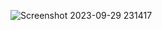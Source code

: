 ![Screenshot 2023-09-29 231417](https://github.com/Coder-17790/Project/assets/115089598/68c8b75b-21e4-4d66-b982-28bf12ac4fb8)

